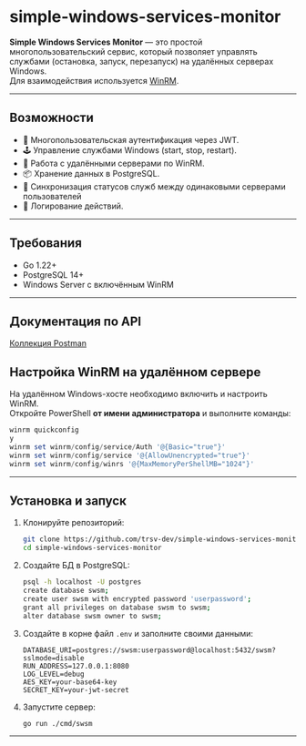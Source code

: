 # simple-windows-services-monitor

**Simple Windows Services Monitor** — это простой многопользовательский сервис, который позволяет управлять службами (остановка, запуск, перезапуск) на удалённых серверах Windows.  
Для взаимодействия используется [WinRM](https://github.com/masterzen/winrm).

---

## Возможности

- 🔑 Многопользовательская аутентификация через JWT.
- 🕹️ Управление службами Windows (start, stop, restart).
- 📡 Работа с удалёнными серверами по WinRM.
- 📦 Хранение данных в PostgreSQL.
- 📢 Синхронизация статусов служб между одинаковыми серверами пользователей
- 📜 Логирование действий.
---

## Требования

- Go 1.22+
- PostgreSQL 14+
- Windows Server с включённым WinRM

---

## Документация по API
[Коллекция Postman](https://documenter.getpostman.com/view/26097853/2sB3HqHdhN)

## Настройка WinRM на удалённом сервере

На удалённом Windows-хосте необходимо включить и настроить WinRM.  
Откройте PowerShell **от имени администратора** и выполните команды:

```powershell
winrm quickconfig
y
winrm set winrm/config/service/Auth '@{Basic="true"}'
winrm set winrm/config/service '@{AllowUnencrypted="true"}'
winrm set winrm/config/winrs '@{MaxMemoryPerShellMB="1024"}'
```

---

## Установка и запуск

1. Клонируйте репозиторий:

   ```bash
   git clone https://github.com/trsv-dev/simple-windows-services-monitor.git
   cd simple-windows-services-monitor
   ```
2. Создайте БД в PostgreSQL:
    ```bash
   psql -h localhost -U postgres
   create database swsm;
   create user swsm with encrypted password 'userpassword';
   grant all privileges on database swsm to swsm;
   alter database swsm owner to swsm;
   ```

3. Создайте в корне файл `.env` и заполните своими данными:

   ```env
   DATABASE_URI=postgres://swsm:userpassword@localhost:5432/swsm?sslmode=disable
   RUN_ADDRESS=127.0.0.1:8080
   LOG_LEVEL=debug
   AES_KEY=your-base64-key
   SECRET_KEY=your-jwt-secret
   ```

4. Запустите сервер:

   ```bash
   go run ./cmd/swsm
   ```
---